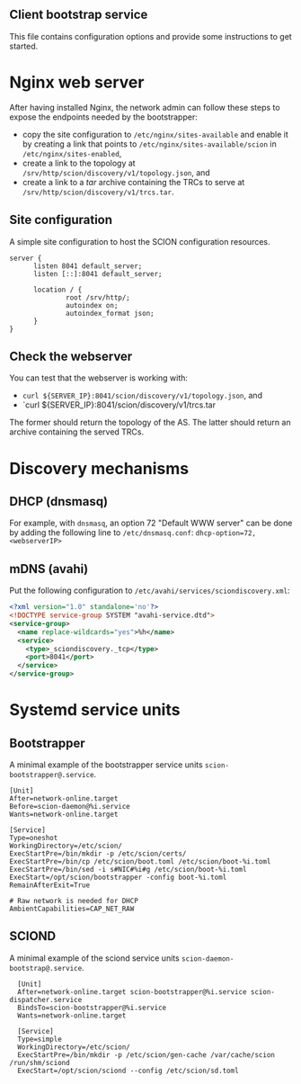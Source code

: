 Client bootstrap service
---

This file contains configuration options and provide some instructions to get started.

# Nginx web server

After having installed Nginx, the network admin can follow these steps to expose the endpoints needed by the bootstrapper:
- copy the site configuration to `/etc/nginx/sites-available` and enable it by creating
  a link that points to `/etc/nginx/sites-available/scion` in `/etc/nginx/sites-enabled`,
- create a link to the topology at `/srv/http/scion/discovery/v1/topology.json`, and
- create a link to a *tar* archive containing the TRCs to serve at
  `/srv/http/scion/discovery/v1/trcs.tar`.

## Site configuration
A simple site configuration to host the SCION configuration resources.
```
server {
      listen 8041 default_server;
      listen [::]:8041 default_server;

      location / {
              root /srv/http/;
              autoindex on;
              autoindex_format json;
      }
}
```

## Check the webserver

You can test that the webserver is working with:

- `curl ${SERVER_IP}:8041/scion/discovery/v1/topology.json`, and
- `curl ${SERVER_IP}:8041/scion/discovery/v1/trcs.tar

The former should return the topology of the AS.
The latter should return an archive containing the served TRCs.

# Discovery mechanisms

## DHCP (dnsmasq)

For example, with `dnsmasq`, an option 72 "Default WWW server" can be done by
adding the following line to `/etc/dnsmasq.conf`: `dhcp-option=72,<webserverIP>`

## mDNS (avahi)

Put the following configuration to `/etc/avahi/services/sciondiscovery.xml`:

```xml
<?xml version="1.0" standalone='no'?>
<!DOCTYPE service-group SYSTEM "avahi-service.dtd">
<service-group>
  <name replace-wildcards="yes">%h</name>
  <service>
    <type>_sciondiscovery._tcp</type>
    <port>8041</port>
  </service>
</service-group>
```


# Systemd service units

## Bootstrapper
A minimal example of the bootstrapper service units ``scion-bootstrapper@.service``.

```
[Unit]
After=network-online.target
Before=scion-daemon@%i.service
Wants=network-online.target

[Service]
Type=oneshot
WorkingDirectory=/etc/scion/
ExecStartPre=/bin/mkdir -p /etc/scion/certs/
ExecStartPre=/bin/cp /etc/scion/boot.toml /etc/scion/boot-%i.toml
ExecStartPre=/bin/sed -i s#NIC#%i#g /etc/scion/boot-%i.toml
ExecStart=/opt/scion/bootstrapper -config boot-%i.toml
RemainAfterExit=True

# Raw network is needed for DHCP
AmbientCapabilities=CAP_NET_RAW
```

## SCIOND

A minimal example of the sciond service units ``scion-daemon-bootstrap@.service``.

```
  [Unit]
  After=network-online.target scion-bootstrapper@%i.service scion-dispatcher.service
  BindsTo=scion-bootstrapper@%i.service
  Wants=network-online.target

  [Service]
  Type=simple
  WorkingDirectory=/etc/scion/
  ExecStartPre=/bin/mkdir -p /etc/scion/gen-cache /var/cache/scion /run/shm/sciond
  ExecStart=/opt/scion/sciond --config /etc/scion/sd.toml
```


